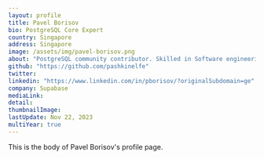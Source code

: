 ```yaml
---
layout: profile
title: Pavel Borisov
bio: PostgreSQL Core Expert
country: Singapore
address: Singapore
image: /assets/img/pavel-borisov.png
about: "PostgreSQL community contributor. Skilled in Software engineering, RDBMS and physics. A Master's Degree in Physics and Applied Mathematics from Moscow Institute of Physics and Technology (State University) (MIPT)."
github: "https://github.com/pashkinelfe"
twitter:
linkedin: "https://www.linkedin.com/in/pborisov/?originalSubdomain=ge"
company: Supabase
mediaLink:
detail: 
thumbnailImage:
lastUpdate: Nov 22, 2023
multiYear: true
---
```


This is the body of Pavel Borisov's profile page.
